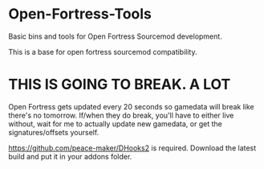 # Open-Fortress-Tools
Basic bins and tools for Open Fortress Sourcemod development.

This is a base for open fortress sourcemod compatibility. 

# THIS IS GOING TO BREAK. A LOT #
Open Fortress gets updated every 20 seconds so gamedata will break like there's no tomorrow. If/when they do break, you'll have to either live without, wait for me to actually update new gamedata, or get the signatures/offsets yourself.


https://github.com/peace-maker/DHooks2 is required. Download the latest build and put it in your addons folder.
